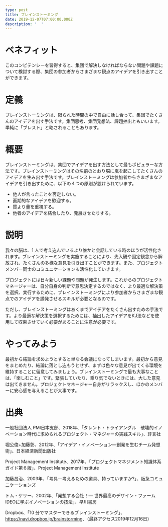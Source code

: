 ```yaml
---
type: post
title: ブレインストーミング
date: 2019-12-07T07:00:00.000Z
description: '  '
---
```

# ベネフィット

このコンピテンシーを習得すると、集団で解決しなければならない問題や課題について検討する際、集団の参加者からさまざまな観点のアイデアを引き出すことができます。

# 定義

ブレインストーミングは、限られた時間の中で自由に話し合って、集団でたくさんのアイデアを出す手法です。集団思考、集団発想法、課題抽出ともいいます。単純に「ブレスト」と略されることもあります。

# 概要

ブレインストーミングは、集団でアイデアを出す方法として最もポピュラーな方法です。ブレインストーミングはその名前のとおり脳に嵐を起こしてたくさんのアイデアを生み出す手法です。ブレインストーミングは参加者からさまざまなアイデアを引き出すために、以下の４つの原則が設けられています。

* 他人が言ったことを否定しない。
* 画期的なアイデアを歓迎する。
* 質より量を重視する。
* 他者のアイデアを結合したり、発展させたりする。

# 説明

我々の脳は、1 人で考え込んでいるより誰かと会話している時のほうが活性化されます。ブレインストーミングを実施することにより、先入観や固定観念から解放され、たくさんの多様な意見を引き出すことができます。また、プロジェクトメンバー同士のコミュニケーションも活性化していきます。

プロジェクトには日々新しい課題や問題が発生します。これからのプロジェクトマネージャーは、自分自身の判断で意思決定するのではなく、より最適な解決策を選択、実行するために、ブレインストーミングにより参加者からさまざまな観点でのアイデアを誘発させるスキルが必要となるのです。

ただし、ブレインストーミングはあくまでアイデアをたくさん出すための手法です。より最適な解決策を選択するためには、抽出したアイデアをKJ法などを使用して収束させていく必要があることに注意が必要です。

# やってみよう

最初から結論を求めようとすると単なる会議になってしまいます。最初から意見をまとめたり、結論に落とし込もうとせず、まずは色々な意見が出てくる環境を維持することに留意してみましょう。ブレインストーミングで最も大事なことは、「楽しむこと」です。緊張していたり、乗り気でないときには、大した意見は出てきません。プロジェクトマネージャー自身がリラックスし、ほかのメンバーに安心感を与えることが大事です。

# 出典

一般社団法人 PMI日本支部、2018年、「タレント・トライアングル　破壊的イノベーション時代に求められるプロジェクト・マネジャーの実践スキル」、評言社

堀公俊+加藤彰、2012年、「アイデア・イノベーション―創発を生むチーム発想術」、日本経済新聞出版社

Project Management Institute、2017年、「プロジェクトマネジメント知識体系ガイド第６版」、Project Management Institute

加藤昌治、2003年、「考具―考えるための道具、持っていますか?」、阪急コミュニケーションズ

トム・ケリー、2002年、「発想する会社！― 世界最高のデザイン・ファームIDEOに学ぶイノベーションの技法」、早川書房

Dropbox、「10 分でマスターできるブレインストーミング」、<https://navi.dropbox.jp/brainstorming>、（最終アクセス2019年12月16日）
